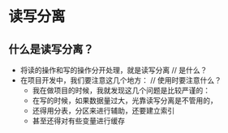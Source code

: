 # 读写分离

## 什么是读写分离？
- 将读的操作和写的操作分开处理，就是读写分离 // 是什么？
- 在项目开发中，我们要注意这几个地方： // 使用时要注意什么？
    + 我在做项目的时候，我就发现这几个问题是比较严谨的：
    + 在写的时候，如果数据量过大，光靠读写分离是不管用的，
    + 还得用分表，分区来进行辅助，还要建立索引
    + 甚至还得对有些变量进行缓存